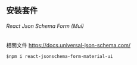 ## 安裝套件
###### React Json Schema Form (Mui) 
相關文件 https://docs.universal-json-schema.com/
```
$npm i react-jsonschema-form-material-ui
```

